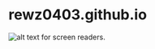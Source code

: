 # rewz0403.github.io
![alt text for screen readers](/C:\Users\ICT\Downloads\IMG_4234.JPEG "Text to show on mouseover").


